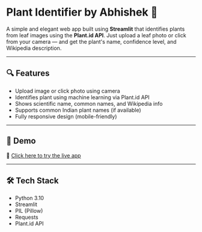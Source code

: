 # Plant Identifier by Abhishek 🌿

A simple and elegant web app built using **Streamlit** that identifies plants from leaf images using the **Plant.id API**. Just upload a leaf photo or click from your camera — and get the plant's name, confidence level, and Wikipedia description.

---

## 🔍 Features

- Upload image or click photo using camera
- Identifies plant using machine learning via Plant.id API
- Shows scientific name, common names, and Wikipedia info
- Supports common Indian plant names (if available)
- Fully responsive design (mobile-friendly)

---

## 🚀 Demo

🔗 [Click here to try the live app](https://plant-identifier-abhishekgupta.streamlit.app)

---

## 🛠 Tech Stack

- Python 3.10
- Streamlit
- PIL (Pillow)
- Requests
- Plant.id API

